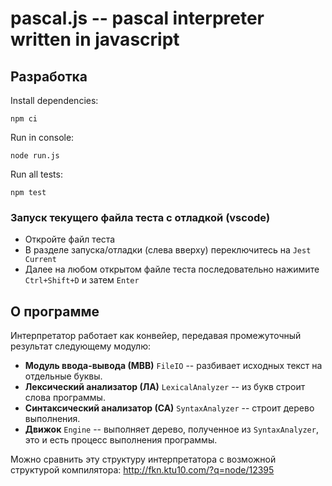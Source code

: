 # pascal.js -- pascal interpreter written in javascript

## Разработка

Install dependencies:

```shell
npm ci
```

Run in console:

```shell
node run.js
```

Run all tests:

```shell
npm test
```
### Запуск текущего файла теста с отладкой (vscode)

* Откройте файл теста
* В разделе запуска/отладки (слева вверху) переключитесь на `Jest Current`
* Далее на любом открытом файле теста последовательно нажимите `Ctrl+Shift+D` и затем `Enter`


## О программе

Интерпретатор работает как конвейер, передавая промежуточный результат следующему модулю:
* **Модуль ввода-вывода (МВВ)** `FileIO` -- разбивает исходных текст на отдельные буквы.
* **Лексический анализатор (ЛА)** `LexicalAnalyzer` -- из букв строит слова программы.
* **Синтаксический анализатор (СА)** `SyntaxAnalyzer` -- строит дерево выполнения.
* **Движок** `Engine` -- выполняет дерево, полученное из `SyntaxAnalyzer`, это и есть процесс выполнения программы.

Можно сравнить эту структуру интерпретатора с возможной структурой компилятора: http://fkn.ktu10.com/?q=node/12395
